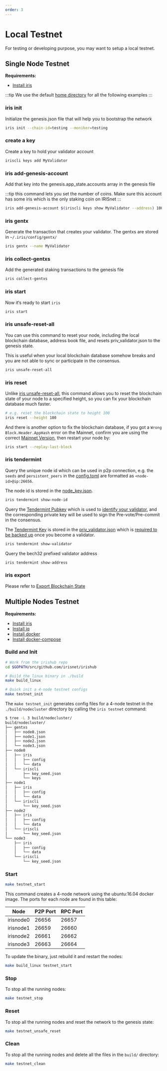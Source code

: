 ```yaml
---
order: 3
---
```


# Local Testnet

For testing or developing purpose, you may want to setup a local testnet.

## Single Node Testnet

**Requirements:**

- [Install iris](../get-started/install.md)

:::tip
We use the default [home directory](intro.md#home-directory) for all the following examples
:::

### iris init

Initialize the genesis.json file that will help you to bootstrap the network

```bash
iris init --chain-id=testing --moniker=testing
```

### create a key

Create a key to hold your validator account

```bash
iriscli keys add MyValidator
```

### iris add-genesis-account

Add that key into the genesis.app_state.accounts array in the genesis file

:::tip
this command lets you set the number of coins. Make sure this account has some iris which is the only staking coin on IRISnet
:::

```bash
iris add-genesis-account $(iriscli keys show MyValidator --address) 100000000iris
```

### iris gentx

Generate the transaction that creates your validator. The gentxs are stored in `~/.iris/config/gentx/`

```bash
iris gentx --name MyValidator
```

### iris collect-gentxs

Add the generated staking transactions to the genesis file

```bash
iris collect-gentxs
```

### iris start

Now it‘s ready to start `iris`

```bash
iris start
```

### iris unsafe-reset-all

You can use this command to reset your node, including the local blockchain database, address book file, and resets priv_validator.json to the genesis state.

This is useful when your local blockchain database somehow breaks and you are not able to sync or participate in the consensus.

```bash
iris unsafe-reset-all
```

### iris reset

Unlike [iris unsafe-reset-all](#iris-unsafe-reset-all), this command allows you to reset the blockchain state of your node to a specified height, so you can fix your blockchain database much faster.

```bash
# e.g. reset the blockchain state to height 100
iris reset --height 100
```

And there is another option to fix the blockchain database, if you got a `Wrong Block.Header.AppHash` error on the Mainnet, confirm you are using the correct [Mainnet Version](../get-started/install.md#latest-version), then restart your node by:

```bash
iris start --replay-last-block
```

### iris tendermint

Query the unique node id which can be used in p2p connection, e.g. the `seeds` and `persistent_peers` in the [config.toml](intro.md#cnofig-toml) are formatted as `<node-id>@ip:26656`.

The node id is stored in the [node_key.json](intro.md#node_key-json).

```bash
iris tendermint show-node-id
```

Query the [Tendermint Pubkey](../concepts/validator-faq.md#tendermint-key) which is used to [identify your validator](../cli-client/stake/create-validator.md), and the corresponding private key will be used to sign the Pre-vote/Pre-commit in the consensus.

The [Tendermint Key](../concepts/validator-faq.md#tendermint-key) is stored in the [priv_validator.json](intro.md#priv_validator-json) which is [required to be backed up](../concepts/validator-faq.md#how-to-backup-the-validator) once you become a validator.

```bash
iris tendermint show-validator
```

Query the bech32 prefixed validator address

```bash
iris tendermint show-address
```

### iris export

Please refer to [Export Blockchain State](export.md)

## Multiple Nodes Testnet

**Requirements:**

- [Install iris](../get-started/install.md)
- [Install jq](https://stedolan.github.io/jq/download/)
- [Install docker](https://docs.docker.com/engine/installation/)
- [Install docker-compose](https://docs.docker.com/compose/install/)

### Build and Init

```bash
# Work from the irishub repo
cd $GOPATH/src/github.com/irisnet/irishub

# Build the linux binary in ./build
make build_linux

# Quick init a 4-node testnet configs
make testnet_init
```

The `make testnet_init` generates config files for a 4-node testnet in the `./build/nodecluster` directory by calling the `iris testnet` command:

```bash
$ tree -L 3 build/nodecluster/
build/nodecluster/
├── gentxs
│   ├── node0.json
│   ├── node1.json
│   ├── node2.json
│   └── node3.json
├── node0
│   ├── iris
│   │   ├── config
│   │   └── data
│   └── iriscli
│       ├── key_seed.json
│       └── keys
├── node1
│   ├── iris
│   │   ├── config
│   │   └── data
│   └── iriscli
│       └── key_seed.json
├── node2
│   ├── iris
│   │   ├── config
│   │   └── data
│   └── iriscli
│       └── key_seed.json
└── node3
    ├── iris
    │   ├── config
    │   └── data
    └── iriscli
        └── key_seed.json
```

### Start

```bash
make testnet_start
```

This command creates a 4-node network using the ubuntu:16.04 docker image. The ports for each node are found in this table:

| Node      | P2P Port | RPC Port |
| --------- | -------- | -------- |
| irisnode0 | 26656    | 26657    |
| irisnode1 | 26659    | 26660    |
| irisnode2 | 26661    | 26662    |
| irisnode3 | 26663    | 26664    |

To update the binary, just rebuild it and restart the nodes:

```bash
make build_linux testnet_start
```

### Stop

To stop all the running nodes:

```bash
make testnet_stop
```

### Reset

To stop all the running nodes and reset the network to the genesis state:

```bash
make testnet_unsafe_reset
```

### Clean

To stop all the running nodes and delete all the files in the `build/` directory:

```bash
make testnet_clean
```
